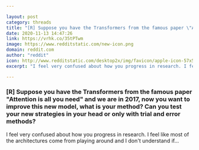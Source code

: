```yaml
---

layout: post
category: threads
title: "[R] Suppose you have the Transformers from the famous paper \"Attention is all you need\" and we are in 2017, now you want to improve this new model, what is your method? Can you test your new strategies in your head or only with trial and error methods?"
date: 2020-11-13 14:47:26
link: https://vrhk.co/35tPTwm
image: https://www.redditstatic.com/new-icon.png
domain: reddit.com
author: "reddit"
icon: http://www.redditstatic.com/desktop2x/img/favicon/apple-icon-57x57.png
excerpt: "I feel very confused about how you progress in research. I feel like most of the architectures come from playing around and I don't understand if..."

---
```


### [R] Suppose you have the Transformers from the famous paper "Attention is all you need" and we are in 2017, now you want to improve this new model, what is your method? Can you test your new strategies in your head or only with trial and error methods?

I feel very confused about how you progress in research. I feel like most of the architectures come from playing around and I don't understand if...